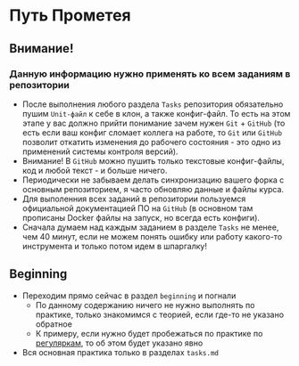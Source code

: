 # Путь Прометея

## Внимание!
### Данную информацию нужно применять ко всем заданиям в репозитории
- После выполнения любого раздела `Tasks` репозитория обязательно пушим `Unit-файл` к себе в клон, а также конфиг-файл. То есть на этом этапе у вас должно прийти понимание зачем нужен `Git` + `GitHub` (то есть если ваш конфиг сломает коллега на работе, то `Git` или `GitHub` позволит откатить изменения до рабочего состояния - это одно из применений системы контроля версий).
- Внимание! В `GitHub` можно пушить только текстовые конфиг-файлы, код и любой текст - и больше ничего.
- Периодически не забываем делать синхронизацию вашего форка с основным репозиторием, я часто обновляю данные и файлы курса.
- Для выполенния всех заданий в репозитории пользуемся официальной документацией ПО на `GitHub` (в основном там прописаны Docker файлы на запуск, но всегда есть конфиги).
- Сначала думаем над каждым заданием в разделе `Tasks` не менее, чем 40 минут, если не можем понять ошибку или работу какого-то инструмента и только потом идем в шпаргалку!

## Beginning
- Переходим прямо сейчас в раздел `beginning` и погнали
  - По данному содержанию ничего не нужно выполнять по практике, только знакомимся с теорией, если где-то не указано обратное
  - К примеру, если нужно будет пробежаться по практике по [регуляркам](https://github.com/lamjob1993/linux-monitoring/blob/main/tasks/prometheus/beginning/6.1%20%D0%A0%D0%B5%D0%B3%D1%83%D0%BB%D1%8F%D1%80%D0%BD%D1%8B%D0%B5%20%D0%B2%D1%8B%D1%80%D0%B0%D0%B6%D0%B5%D0%BD%D0%B8%D1%8F%20(Regular%20Expressions).md), то об этом будет указано явно
- Вся основная практика только в разделах `tasks.md`

